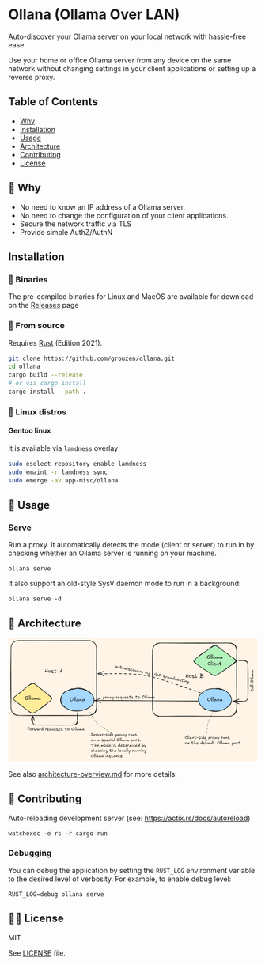 # Ollana (Ollama Over LAN)

Auto-discover your Ollama server on your local network with hassle-free ease.

Use your home or office Ollama server from any device on the same network without changing settings in your client applications or setting up a reverse proxy.

## Table of Contents

- [Why](#thinking-why)
- [Installation](#installation)
- [Usage](#man-usage)
- [Architecture](#pencil-architecture)
- [Contributing](#handshake-contributing)
- [License](#judge-license)

## :thinking: Why

- No need to know an IP address of a Ollama server. 
- No need to change the configuration of your client applications.
- Secure the network traffic via TLS
- Provide simple AuthZ/AuthN

## Installation

### :dvd: Binaries

The pre-compiled binaries for Linux and MacOS are available for download on the [Releases](https://github.com/grouzen/ollana/releases) page

### :memo: From source

Requires [Rust](https://rustup.rs/) (Edition 2021).

```sh
git clone https://github.com/grouzen/ollana.git
cd ollana
cargo build --release
# or via cargo install
cargo install --path .
```

### :penguin: Linux distros

#### Gentoo linux

It is available via `lamdness` overlay

```sh
sudo eselect repository enable lamdness
sudo emaint -r lamdness sync
sudo emerge -av app-misc/ollana
```


## :man: Usage

### Serve

Run a proxy.
It automatically detects the mode (client or server) to run in by checking whether an Ollama server is running on your machine.

```shell
ollana serve
```

It also support an old-style SysV daemon mode to run in a background:
```shell
ollana serve -d
```

## :pencil: Architecture

![Architecture Overview](docs/architecture-overview.png)

See also [architecture-overview.md](docs/architecture-overview.md) for more details.


## :handshake: Contributing

Auto-reloading development server (see: https://actix.rs/docs/autoreload)

```shell
watchexec -e rs -r cargo run
```

### Debugging

You can debug the application by setting the `RUST_LOG` environment variable to the desired level of verbosity. For example, to enable debug level:
```shell
RUST_LOG=debug ollana serve
```


## :judge: License

MIT

See [LICENSE](LICENSE) file.
